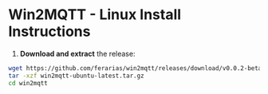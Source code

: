 # Win2MQTT - Linux Install Instructions

1. **Download and extract** the release:

```bash
wget https://github.com/ferarias/win2mqtt/releases/download/v0.0.2-beta3/win2mqtt-ubuntu-latest.tar.gz
tar -xzf win2mqtt-ubuntu-latest.tar.gz
cd win2mqtt
